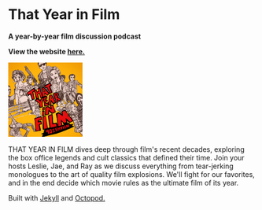 # That Year in Film

**A year-by-year film discussion podcast**

**View the website [here.](https://thatyearinfilm.com)**

<img src="https://github.com/0scubasteve0/jekyll-tyif/raw/master/img/logo-600x600.png" width=30%>

THAT YEAR IN FILM dives deep through film's recent decades, exploring the box office legends and cult classics that defined their time. Join your hosts Leslie, Jae, and Ray as we discuss everything from tear-jerking monologues to the art of quality film explosions. We'll fight for our favorites, and in the end decide which movie rules as the ultimate film of its year.

Built with [Jekyll](https://github.com/jekyll/jekyll) and [Octopod.](https://github.com/jekyll-octopod/jekyll-octopod)
